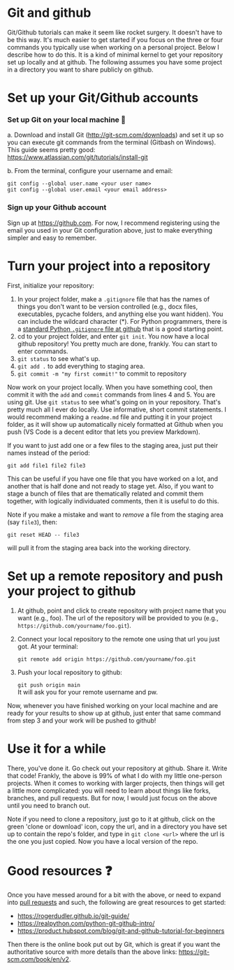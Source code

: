 # Git and github

Git/Github tutorials can make it seem like rocket surgery. It doesn't have to be this way. It's much easier to get started if you focus on the three or four commands you typically use when working on a personal project. Below I describe how to do this. It is a kind of minimal kernel to get your repository set up locally and at github. The following assumes you have some project in a directory you want to share publicly on github.

# Set up your Git/Github accounts
### Set up Git on your local machine :rocket:
a. Download and install Git (http://git-scm.com/downloads) and set it up so you can execute git commands from the terminal (Gitbash on Windows). This guide seems pretty good: https://www.atlassian.com/git/tutorials/install-git

b. From the terminal, configure your username and email:

    git config --global user.name <your user name>
    git config --global user.email <your email address>

### Sign up your Github account
Sign up at https://github.com. For now, I recommend registering using the email you used in your Git configuration above, just to make everything simpler and easy to remember.

# Turn your project into a repository
First, initialize your repository:
1. In your project folder, make a `.gitignore` file that has the names of things you don't want to be version controlled (e.g., docx files, executables, pycache folders, and anything else you want hidden). You can include the wildcard character (\*). For Python programmers, there is a [standard Python `.gitignore` file at github](https://github.com/github/gitignore/blob/main/Python.gitignore) that is a good starting point.
2. cd to your project folder, and enter `git init`.  You now have a local github repository! You pretty much are done, frankly. You can start to enter commands.
3. `git status` to see what's up.
4. `git add .` to add everything to staging area.
5. `git commit -m "my first commit!"` to commit to repository

Now work on your project locally. When you have something cool, then commit it with the `add` and `commit` commands from lines 4 and 5.  You are using git. Use `git status` to see what's going on in your repository. That's pretty much all I ever do locally. Use informative, short commit statements. I would recommend making a `readme.md` file and putting it in your project folder, as it will show up automatically nicely formatted at Github when you push (VS Code is a decent editor that lets you preview Markdown).

If you want to just add one or a few files to the staging area, just put their names instead of the period:

    git add file1 file2 file3

This can be useful if you have one file that you have worked on a lot, and another that is half done and not ready to stage yet. Also, if you want to stage a bunch of files that are thematically related and commit them together, with logically individuated comments, then it is useful to do this.

Note if you make a mistake and want to *remove* a file from the staging area (say `file3`), then:

    git reset HEAD -- file3

will pull it from the staging area back into the working directory.

# Set up a remote repository and push your project to github
1. At github, point and click to create repository with project name that you want (e.g., foo). The url of the repository will be provided to you (e.g., `https://github.com/yourname/foo.git`).
2. Connect your local repository to the remote one using that url you just got. At your terminal:

    `git remote add origin https://github.com/yourname/foo.git`
3. Push your local repository to github:

     `git push origin main`    
It will ask you for your remote username and pw.

Now, whenever you have finished working on your local machine and are ready for your results to show up at github, just enter that same command from step 3 and your work will be pushed to github!

# Use it for a while
There, you've done it. Go check out your repository at github. Share it. Write that code! Frankly, the above is 99% of what I do with my little one-person projects. When it comes to working with larger projects, then things will get a little more complicated: you will need to learn about things like forks, branches, and pull requests. But for now, I would just focus on the above until you need to branch out.

Note if you need to clone a repository, just go to it at github, click on the green 'clone or download' icon, copy the url, and in a directory you have set up to contain the repo's folder, and type in `git clone <url>` where the url is the one you just copied. Now you have a local version of the repo.

# Good resources :question:
Once you have messed around for a bit with the above, or need to expand into [pull requests](https://www.freecodecamp.org/news/how-to-make-your-first-pull-request-on-github-3/) and such, the following are great resources to get started:    

- https://rogerdudler.github.io/git-guide/    
- https://realpython.com/python-git-github-intro/
- https://product.hubspot.com/blog/git-and-github-tutorial-for-beginners

Then there is the online book put out by Git, which is great if you want the authoritative source with more details than the above links: https://git-scm.com/book/en/v2.    
